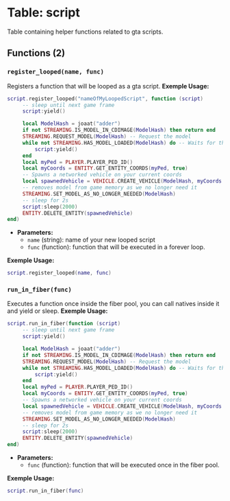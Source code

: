 # Table: script

Table containing helper functions related to gta scripts.

## Functions (2)

### `register_looped(name, func)`

Registers a function that will be looped as a gta script.
**Exemple Usage:**
```lua
script.register_looped("nameOfMyLoopedScript", function (script)
     -- sleep until next game frame
     script:yield()

     local ModelHash = joaat("adder")
     if not STREAMING.IS_MODEL_IN_CDIMAGE(ModelHash) then return end
     STREAMING.REQUEST_MODEL(ModelHash) -- Request the model
     while not STREAMING.HAS_MODEL_LOADED(ModelHash) do -- Waits for the model to load
         script:yield()
     end
     local myPed = PLAYER.PLAYER_PED_ID()
     local myCoords = ENTITY.GET_ENTITY_COORDS(myPed, true)
     -- Spawns a networked vehicle on your current coords
     local spawnedVehicle = VEHICLE.CREATE_VEHICLE(ModelHash, myCoords.x, myCoords.y, myCoords.z, ENTITY.GET_ENTITY_HEADING(myPed), true, false)
     -- removes model from game memory as we no longer need it
     STREAMING.SET_MODEL_AS_NO_LONGER_NEEDED(ModelHash)
     -- sleep for 2s
     script:sleep(2000)
     ENTITY.DELETE_ENTITY(spawnedVehicle)
end)
```

- **Parameters:**
  - `name` (string): name of your new looped script
  - `func` (function): function that will be executed in a forever loop.

**Exemple Usage:**
```lua
script.register_looped(name, func)
```

### `run_in_fiber(func)`

Executes a function once inside the fiber pool, you can call natives inside it and yield or sleep.
**Exemple Usage:**
```lua
script.run_in_fiber(function (script)
     -- sleep until next game frame
     script:yield()

     local ModelHash = joaat("adder")
     if not STREAMING.IS_MODEL_IN_CDIMAGE(ModelHash) then return end
     STREAMING.REQUEST_MODEL(ModelHash) -- Request the model
     while not STREAMING.HAS_MODEL_LOADED(ModelHash) do -- Waits for the model to load
         script:yield()
     end
     local myPed = PLAYER.PLAYER_PED_ID()
     local myCoords = ENTITY.GET_ENTITY_COORDS(myPed, true)
     -- Spawns a networked vehicle on your current coords
     local spawnedVehicle = VEHICLE.CREATE_VEHICLE(ModelHash, myCoords.x, myCoords.y, myCoords.z, ENTITY.GET_ENTITY_HEADING(myPed), true, false)
     -- removes model from game memory as we no longer need it
     STREAMING.SET_MODEL_AS_NO_LONGER_NEEDED(ModelHash)
     -- sleep for 2s
     script:sleep(2000)
     ENTITY.DELETE_ENTITY(spawnedVehicle)
end)
```

- **Parameters:**
  - `func` (function): function that will be executed once in the fiber pool.

**Exemple Usage:**
```lua
script.run_in_fiber(func)
```


